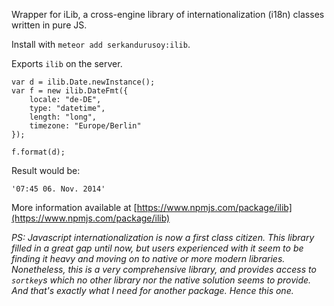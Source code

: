 Wrapper for iLib, a cross-engine library of internationalization (i18n) classes written in pure JS.

Install with `meteor add serkandurusoy:ilib`.

Exports `ilib` on the server.

    var d = ilib.Date.newInstance();
    var f = new ilib.DateFmt({
        locale: "de-DE",
        type: "datetime",
        length: "long",
        timezone: "Europe/Berlin"
    });
 
    f.format(d);

Result would be:

    '07:45 06. Nov. 2014'

More information available at [https://www.npmjs.com/package/ilib](https://www.npmjs.com/package/ilib)

*PS: Javascript internationalization is now a first class citizen. This library filled in a great gap until now, but users experienced with it seem to be finding it heavy and moving on to native or more modern libraries. Nonetheless, this is a very comprehensive library, and provides access to `sortkey`s which no other library nor the native solution seems to provide. And that's exactly what I need for another package. Hence this one.*
